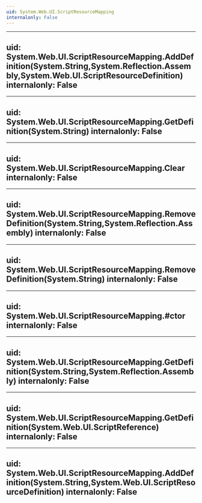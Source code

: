 ```yaml
---
uid: System.Web.UI.ScriptResourceMapping
internalonly: False
---
```


---
uid: System.Web.UI.ScriptResourceMapping.AddDefinition(System.String,System.Reflection.Assembly,System.Web.UI.ScriptResourceDefinition)
internalonly: False
---

---
uid: System.Web.UI.ScriptResourceMapping.GetDefinition(System.String)
internalonly: False
---

---
uid: System.Web.UI.ScriptResourceMapping.Clear
internalonly: False
---

---
uid: System.Web.UI.ScriptResourceMapping.RemoveDefinition(System.String,System.Reflection.Assembly)
internalonly: False
---

---
uid: System.Web.UI.ScriptResourceMapping.RemoveDefinition(System.String)
internalonly: False
---

---
uid: System.Web.UI.ScriptResourceMapping.#ctor
internalonly: False
---

---
uid: System.Web.UI.ScriptResourceMapping.GetDefinition(System.String,System.Reflection.Assembly)
internalonly: False
---

---
uid: System.Web.UI.ScriptResourceMapping.GetDefinition(System.Web.UI.ScriptReference)
internalonly: False
---

---
uid: System.Web.UI.ScriptResourceMapping.AddDefinition(System.String,System.Web.UI.ScriptResourceDefinition)
internalonly: False
---
